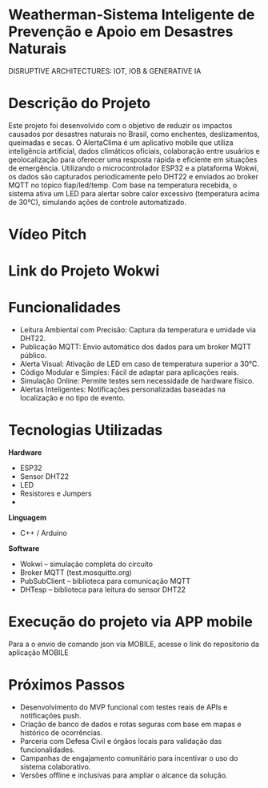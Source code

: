 # Weatherman-Sistema Inteligente de Prevenção e Apoio em Desastres Naturais
DISRUPTIVE ARCHITECTURES: IOT, IOB &amp; GENERATIVE IA

# Descrição do Projeto
Este projeto foi desenvolvido com o objetivo de reduzir os impactos causados por desastres naturais no Brasil, como enchentes, deslizamentos, queimadas e secas. O AlertaClima é um aplicativo mobile que utiliza inteligência artificial, dados climáticos oficiais, colaboração entre usuários e geolocalização para oferecer uma resposta rápida e eficiente em situações de emergência.
Utilizando o microcontrolador ESP32 e a plataforma Wokwi, os dados são capturados periodicamente pelo DHT22 e enviados ao broker MQTT no tópico fiap/led/temp. Com base na temperatura recebida, o sistema ativa um LED para alertar sobre calor excessivo (temperatura acima de 30°C), simulando ações de controle automatizado.

# Vídeo Pitch

# Link do Projeto Wokwi

# Funcionalidades
* Leitura Ambiental com Precisão: Captura da temperatura e umidade via DHT22.
* Publicação MQTT: Envio automático dos dados para um broker MQTT público.
* Alerta Visual: Ativação de LED em caso de temperatura superior a 30°C.
* Código Modular e Simples: Fácil de adaptar para aplicações reais.
* Simulação Online: Permite testes sem necessidade de hardware físico.
* Alertas Inteligentes: Notificações personalizadas baseadas na localização e no tipo de evento.

# Tecnologias Utilizadas
**Hardware**
* ESP32
* Sensor DHT22
* LED
* Resistores e Jumpers
* 
**Linguagem**
* C++ / Arduino
  
**Software**
* Wokwi – simulação completa do circuito
* Broker MQTT (test.mosquitto.org)
* PubSubClient – biblioteca para comunicação MQTT
* DHTesp – biblioteca para leitura do sensor DHT22

# Execução do projeto via APP mobile
Para a o envio de comando json via MOBILE, acesse o link do repositorio da aplicação MOBILE

# Próximos Passos
* Desenvolvimento do MVP funcional com testes reais de APIs e notificações push.
* Criação de banco de dados e rotas seguras com base em mapas e histórico de ocorrências.
* Parceria com Defesa Civil e órgãos locais para validação das funcionalidades.
* Campanhas de engajamento comunitário para incentivar o uso do sistema colaborativo.
* Versões offline e inclusivas para ampliar o alcance da solução.


